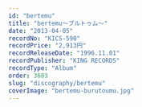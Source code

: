 ```yaml
---
id: "bertemu"
title: "bertemu～ブルトゥム～"
date: "2013-04-05"
recordNo: "KICS-590"
recordPrice: "2,913円"
recordReleaseDate: "1996.11.01"
recordPublisher: "KING RECORDS"
recordType: "Album"
order: 3603
slug: "discography/bertemu"
coverImage: "bertemu-burutoumu.jpg"
---
```



